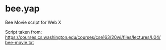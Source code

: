 # bee.yap
Bee Movie script for Web X

Script taken from: https://courses.cs.washington.edu/courses/cse163/20wi/files/lectures/L04/bee-movie.txt
